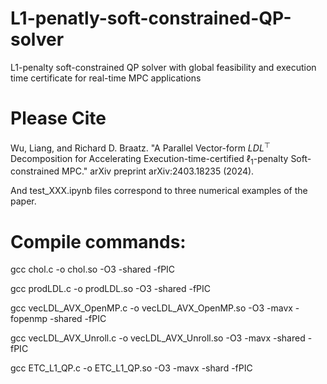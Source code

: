 # L1-penatly-soft-constrained-QP-solver
L1-penalty soft-constrained QP solver with global feasibility and execution time certificate for real-time MPC applications

# Please Cite
Wu, Liang, and Richard D. Braatz. "A Parallel Vector-form $LDL^\top$ Decomposition for Accelerating Execution-time-certified $\ell_1$-penalty Soft-constrained MPC." arXiv preprint arXiv:2403.18235 (2024).

And test_XXX.ipynb files correspond to three numerical examples of the paper.

# Compile commands:
gcc chol.c -o chol.so -O3 -shared -fPIC

gcc prodLDL.c -o prodLDL.so -O3 -shared -fPIC

gcc vecLDL_AVX_OpenMP.c -o vecLDL_AVX_OpenMP.so -O3 -mavx -fopenmp -shared -fPIC

gcc vecLDL_AVX_Unroll.c -o vecLDL_AVX_Unroll.so -O3 -mavx -shared -fPIC

gcc ETC_L1_QP.c -o ETC_L1_QP.so -O3 -mavx -shard -fPIC


